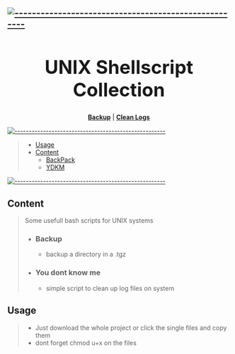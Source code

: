 [![-----------------------------------------------------](https://raw.githubusercontent.com/andreasbm/readme/master/assets/lines/colored.png)](#-)
<strong><h1 align='center'>UNIX Shellscript Collection</h1></strong>
---
<p align="center">
<strong><a href="https://raw.githubusercontent.com/sera619/BashDIC/master/BackupGEN.sh">Backup</a></strong>
|
<strong><a href="#link2">Clean Logs</a></strong>
</p>

[![-----------------------------------------------------](https://raw.githubusercontent.com/andreasbm/readme/master/assets/lines/colored.png)](#-)

> - [Usage](##Usage)
> - [Content](#Content)
>   - [BackPack](BackupGEN.sh)
>   - [YDKM](YDTM.sh)

[![-----------------------------------------------------](https://raw.githubusercontent.com/andreasbm/readme/master/assets/lines/colored.png)](#-)

## Content ##

> Some usefull bash scripts for UNIX systems
>
> - ### Backup ###
>
>   - backup a directory in a .tgz
>
> - ### You dont know me ###
>
>   - simple script to clean up log files on system

## Usage ##

> - Just download the whole project or click the single files and copy them
> - dont forget chmod u+x on the files
